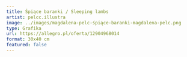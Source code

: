```yaml
---
title: Śpiące baranki / Sleeping lambs
artist: pelcc.illustra
image: ../images/magdalena-pelc-śpiące-baranki-magdalena-pelc.png
type: Grafika
url: https://allegro.pl/oferta/12904968014
format: 30x40 cm
featured: false
---
```

